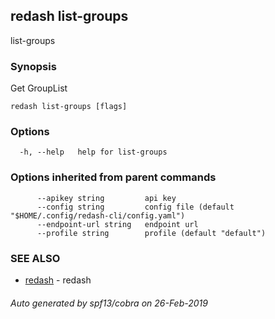 ## redash list-groups

list-groups

### Synopsis

Get GroupList

```
redash list-groups [flags]
```

### Options

```
  -h, --help   help for list-groups
```

### Options inherited from parent commands

```
      --apikey string         api key
      --config string         config file (default "$HOME/.config/redash-cli/config.yaml")
      --endpoint-url string   endpoint url
      --profile string        profile (default "default")
```

### SEE ALSO

* [redash](redash.md)	 - redash

###### Auto generated by spf13/cobra on 26-Feb-2019
